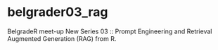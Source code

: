 # belgrader03_rag
BelgradeR meet-up New Series 03 :: Prompt Engineering and Retrieval Augmented Generation (RAG) from R.
